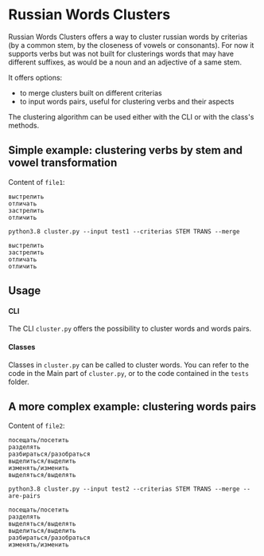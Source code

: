 # Russian Words Clusters

Russian Words Clusters offers a way to cluster russian words by criterias (by a common stem, by the closeness of vowels or consonants).
For now it supports verbs but was not built for clusterings words that may have different suffixes, as would be a noun and an adjective of a same stem.

It offers options:
  - to merge clusters built on different criterias
  - to input words pairs, useful for clustering verbs and their aspects

The clustering algorithm can be used either with the CLI or with the class's methods.

## Simple example: clustering verbs by stem and vowel transformation

Content of `file1`:
```
выстрелить
отличать
застрелить
отличить
```

`python3.8 cluster.py --input test1 --criterias STEM TRANS --merge`
```
выстрелить
застрелить
отличать
отличить
```

## Usage

#### CLI
The CLI `cluster.py` offers the possibility to cluster words and words pairs.

#### Classes
Classes in `cluster.py` can be called to cluster words. You can refer to the code in the Main part of `cluster.py`, or to the code contained in the `tests` folder.


## A more complex example: clustering words pairs

Content of `file2`:
```
посещать/посетить
разделять
разбираться/разобраться
выделиться/выделить
изменять/изменить
выделяться/выделять
```

`python3.8 cluster.py --input test2 --criterias STEM TRANS --merge --are-pairs`
```
посещать/посетить
разделять
выделяться/выделять
выделиться/выделить
разбираться/разобраться
изменять/изменить
```

